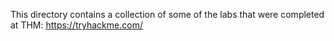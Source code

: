 This directory contains a collection of some of the labs that were completed at THM: https://tryhackme.com/
